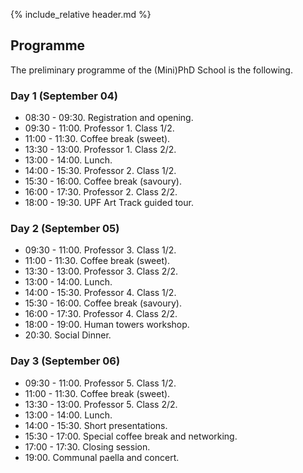 {% include_relative header.md %}

## Programme

The preliminary programme of the (Mini)PhD School is the following.

### Day 1 (September 04)

* 08:30 - 09:30. Registration and opening.
* 09:30 - 11:00. Professor 1. Class 1/2.
* 11:00 - 11:30. Coffee break (sweet).
* 13:30 - 13:00. Professor 1. Class 2/2.
* 13:00 - 14:00. Lunch.
* 14:00 - 15:30. Professor 2. Class 1/2.
* 15:30 - 16:00. Coffee break (savoury).
* 16:00 - 17:30. Professor 2. Class 2/2.
* 18:00 - 19:30. UPF Art Track guided tour.

### Day 2 (September 05)

* 09:30 - 11:00. Professor 3. Class 1/2.
* 11:00 - 11:30. Coffee break (sweet).
* 13:30 - 13:00. Professor 3. Class 2/2.
* 13:00 - 14:00. Lunch.
* 14:00 - 15:30. Professor 4. Class 1/2.
* 15:30 - 16:00. Coffee break (savoury).
* 16:00 - 17:30. Professor 4. Class 2/2.
* 18:00 - 19:00. Human towers workshop.
* 20:30. Social Dinner.

### Day 3 (September 06)

* 09:30 - 11:00. Professor 5. Class 1/2.
* 11:00 - 11:30. Coffee break (sweet).
* 13:30 - 13:00. Professor 5. Class 2/2.
* 13:00 - 14:00. Lunch.
* 14:00 - 15:30. Short presentations.
* 15:30 - 17:00. Special coffee break and networking.
* 17:00 - 17:30. Closing session.
* 19:00. Communal paella and concert.